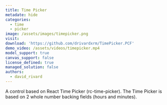 ```yaml
---
title: Time Picker
metadate: hide
categories:
  - time
  - picker
image: /assets/images/timepicker.png
visit: 
download: 'https://github.com/drivardxrm/TimePicker.PCF'
demo_video: /assets/videos/timepicker.mp4
model_support: true
canvas_support: false
license_defined: true
managed_solution: false
authors:
  - david_rivard
---
```


A control based on React Time Picker (rc-time-picker). The Time Picker is based on 2 whole number backing fields (hours and minutes).
